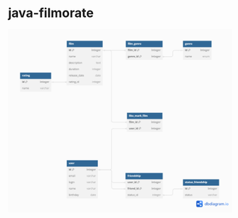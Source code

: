 # java-filmorate
![ER Diagram SQL](https://github.com/no-fedov/java-filmorate/blob/main/Диаграмма%20базы%20данных%20ТЗ%20ЯП.png)
